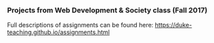 ### Projects from Web Development & Society class (Fall 2017)
Full descriptions of assignments can be found here: https://duke-teaching.github.io/assignments.html
